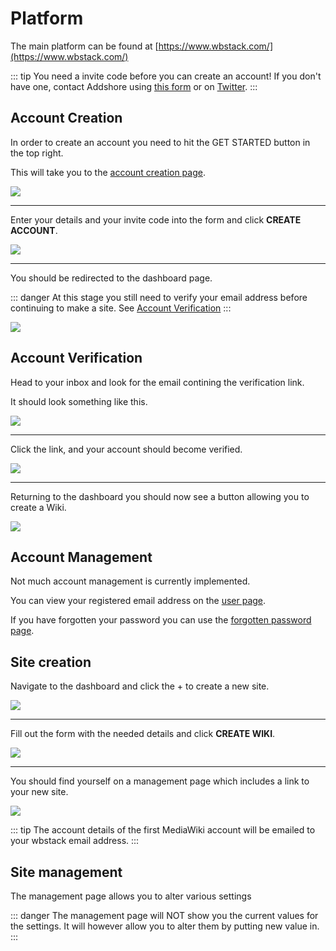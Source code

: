 # Platform

The main platform can be found at [https://www.wbstack.com/](https://www.wbstack.com/)

::: tip
You need a invite code before you can create an account!
If you don't have one, contact Addshore using [this form](https://addshore.com/contact/) or on [Twitter](https://twitter.com/addshore).
:::

## Account Creation

In order to create an account you need to hit the GET STARTED button in the top right.

This will take you to the [account creation page](https://www.wbstack.com/create-account).

![](https://i.imgur.com/cYf2sI0.png)

---

Enter your details and your invite code into the form and click **CREATE ACCOUNT**.

![](https://i.imgur.com/Czr4a7i.png)

---

You should be redirected to the dashboard page.

::: danger
At this stage you still need to verify your email address before continuing to make a site.
See [Account Verification](#account-verification)
:::

![](https://i.imgur.com/dQ8Lad1.png)

## Account Verification

Head to your inbox and look for the email contining the verification link.

It should look something like this.

![](https://i.imgur.com/KxYODyB.png)

---

Click the link, and your account should become verified.

![](https://i.imgur.com/11hzWuj.png)

---

Returning to the dashboard you should now see a button allowing you to create a Wiki.

![](https://i.imgur.com/e3WGsBu.png)

## Account Management

Not much account management is currently implemented.

You can view your registered email address on the [user page](https://www.wbstack.com/user).

If you have forgotten your password you can use the [forgotten password page](https://www.wbstack.com/forgotten-password).

## Site creation

Navigate to the dashboard and click the + to create a new site.

![](https://i.imgur.com/e3WGsBu.png)

---

Fill out the form with the needed details and click **CREATE WIKI**.

![](https://i.imgur.com/rWJ6GuD.png)

---

You should find yourself on a management page which includes a link to your new site.

![](https://i.imgur.com/NmN058J.png)

::: tip
The account details of the first MediaWiki account will be emailed to your wbstack email address.
:::

## Site management

The management page allows you to alter various settings

::: danger
The management page will NOT show you the current values for the settings.
It will however allow you to alter them by putting new value in.
:::